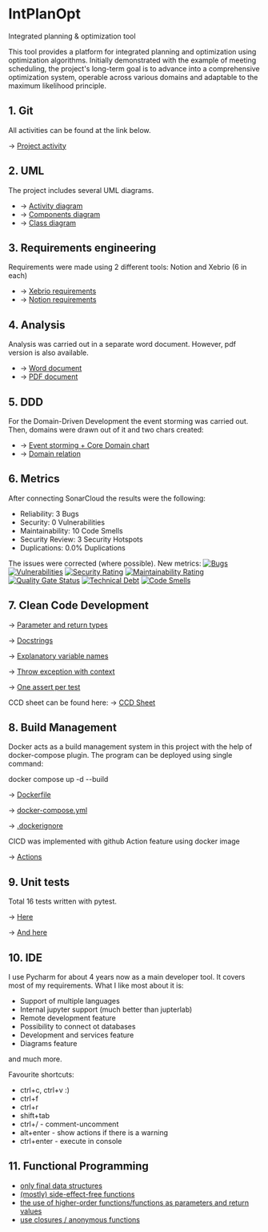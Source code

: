 # IntPlanOpt
Integrated planning &amp; optimization tool

This tool provides a platform for integrated planning and optimization using optimization algorithms. 
Initially demonstrated with the example of meeting scheduling, 
the project's long-term goal is to advance into a comprehensive optimization system, 
operable across various domains and adaptable to the maximum likelihood principle.

## 1. Git
All activities can be found at the link below.

&rarr; [Project activity](https://github.com/rkvcode/Int-Plan-Opt/activity?ref=main)

## 2. UML
The project includes several UML diagrams. 
- &rarr; [Activity diagram](https://github.com/rkvcode/Int-Plan-Opt/blob/main/topics_answered/uml_diagrams/activity_uml.png)
- &rarr; [Components diagram](https://github.com/rkvcode/Int-Plan-Opt/blob/main/topics_answered/uml_diagrams/components_uml.png)
- &rarr; [Class diagram](https://github.com/rkvcode/Int-Plan-Opt/blob/main/topics_answered/uml_diagrams/classes_uml.png)

## 3. Requirements engineering
Requirements were made using 2 different tools: Notion and Xebrio (6 in each)
- &rarr; [Xebrio requirements](https://github.com/rkvcode/Int-Plan-Opt/blob/main/topics_answered/requirements/Xebrio-requirements.pdf)
- &rarr; [Notion requirements](https://apricot-hoodie-e6c.notion.site/Int-Plan-Opt-Requirements-db94b6b337bc49af901fe1ab803ab5f8?pvs=25)

## 4. Analysis
Analysis was carried out in a separate word document. However, pdf version is also available.
- &rarr; [Word document](https://github.com/rkvcode/Int-Plan-Opt/blob/main/topics_answered/analysis/Analysis.docx)
- &rarr; [PDF document](https://github.com/rkvcode/Int-Plan-Opt/blob/main/topics_answered/analysis/analysis.pdf)

## 5. DDD
For the Domain-Driven Development the event storming was carried out. Then, domains were drawn out of it and two chars created:
- &rarr; [Event storming + Core Domain chart](https://github.com/rkvcode/Int-Plan-Opt/blob/main/topics_answered/DDD/Event_storming_diagram.png)
- &rarr; [Domain relation](https://github.com/rkvcode/Int-Plan-Opt/blob/main/topics_answered/DDD/Domain%20relations.png)

## 6. Metrics
After connecting SonarCloud the results were the following:
- Reliability: 3 Bugs
- Security: 0 Vulnerabilities
- Maintainability: 10 Code Smells
- Security Review: 3 Security Hotspots
- Duplications: 0.0% Duplications

The issues were corrected (where possible). New metrics:
[![Bugs](https://sonarcloud.io/api/project_badges/measure?project=rkvcode_Int-Plan-Opt&metric=bugs)](https://sonarcloud.io/summary/new_code?id=rkvcode_Int-Plan-Opt)
[![Vulnerabilities](https://sonarcloud.io/api/project_badges/measure?project=rkvcode_Int-Plan-Opt&metric=vulnerabilities)](https://sonarcloud.io/summary/new_code?id=rkvcode_Int-Plan-Opt)
[![Security Rating](https://sonarcloud.io/api/project_badges/measure?project=rkvcode_Int-Plan-Opt&metric=security_rating)](https://sonarcloud.io/summary/new_code?id=rkvcode_Int-Plan-Opt)
[![Maintainability Rating](https://sonarcloud.io/api/project_badges/measure?project=rkvcode_Int-Plan-Opt&metric=sqale_rating)](https://sonarcloud.io/summary/new_code?id=rkvcode_Int-Plan-Opt)
[![Quality Gate Status](https://sonarcloud.io/api/project_badges/measure?project=rkvcode_Int-Plan-Opt&metric=alert_status)](https://sonarcloud.io/summary/new_code?id=rkvcode_Int-Plan-Opt)
[![Technical Debt](https://sonarcloud.io/api/project_badges/measure?project=rkvcode_Int-Plan-Opt&metric=sqale_index)](https://sonarcloud.io/summary/new_code?id=rkvcode_Int-Plan-Opt)
[![Code Smells](https://sonarcloud.io/api/project_badges/measure?project=rkvcode_Int-Plan-Opt&metric=code_smells)](https://sonarcloud.io/summary/new_code?id=rkvcode_Int-Plan-Opt)

## 7. Clean Code Development
&rarr; [Parameter and return types](https://github.com/rkvcode/Int-Plan-Opt/blob/main/solution.py#L64)

&rarr; [Docstrings](https://github.com/rkvcode/Int-Plan-Opt/blob/main/solution.py#L85)

&rarr; [Explanatory variable names](https://github.com/rkvcode/Int-Plan-Opt/blob/main/service_management.py#L17)

&rarr; [Throw exception with context](https://github.com/rkvcode/Int-Plan-Opt/blob/main/service_management.py#L33)

&rarr; [One assert per test](https://github.com/rkvcode/Int-Plan-Opt/blob/6a9e69276e1d7c3b5afd857ae5c7bb80a0bb5ddf/tests/test_input_management.py#L95C5-L95C11)

CCD sheet can be found here: 
&rarr; [CCD Sheet](https://github.com/rkvcode/Int-Plan-Opt/blob/main/topics_answered/CCD/sheet.pdf)


## 8. Build Management
Docker acts as a build management system in this project with the help of
docker-compose plugin. The program can be deployed using single command:

docker compose up -d --build

&rarr; [Dockerfile](https://github.com/rkvcode/Int-Plan-Opt/blob/main/Dockerfile)

&rarr; [docker-compose.yml](https://github.com/rkvcode/Int-Plan-Opt/blob/main/docker-compose.yml)

&rarr; [.dockerignore](https://github.com/rkvcode/Int-Plan-Opt/blob/main/.dockerignore)

CICD was implemented with github Action feature using docker image

&rarr; [Actions](https://github.com/rkvcode/Int-Plan-Opt/blob/main/.github/workflows/docker-image.yml)

## 9. Unit tests
Total 16 tests written with pytest.

&rarr; [Here](https://github.com/rkvcode/Int-Plan-Opt/blob/main/tests/test_config_management.py)

&rarr; [And here](https://github.com/rkvcode/Int-Plan-Opt/blob/main/tests/test_input_management.py)


## 10. IDE
I use Pycharm for about 4 years now as a main developer tool. It covers most of my requirements.
What I like most about it is:
- Support of multiple languages
- Internal jupyter support (much better than jupterlab)
- Remote development feature
- Possibility to connect ot databases
- Development and services feature
- Diagrams feature

and much more.

Favourite shortcuts:
- ctrl+c, ctrl+v :)
- ctrl+f
- ctrl+r
- shift+tab
- ctrl+/ - comment-uncomment
- alt+enter - show actions if there is a warning
- ctrl+enter - execute in console

## 11. Functional Programming
- [only final data structures](https://github.com/rkvcode/Int-Plan-Opt/blob/main/optimizing.py#L107)
- [(mostly) side-effect-free functions](https://github.com/rkvcode/Int-Plan-Opt/blob/main/service_management.py#L40)
- [the use of higher-order functions/functions as parameters and return values](https://github.com/rkvcode/Int-Plan-Opt/blob/main/optimizing.py#L81)
- [use closures / anonymous functions](https://github.com/rkvcode/Int-Plan-Opt/blob/main/configuration/fitness_function.py#L21)
